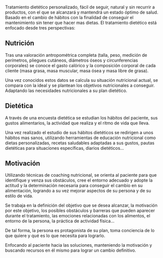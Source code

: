 Tratamiento dietético personalizado, fácil de seguir, natural y sin recurrir a productos, con el que se alcanzará y mantendrá un estado óptimo de salud. Basado en el cambio de hábitos con la finalidad de conseguir el mantenimiento sin tener que hacer mas dietas.
El tratamiento dietético está enfocado desde tres perspectivas:

## Nutrición

Tras una valoración antropométrica completa (talla, peso, medición de perímetros, pliegues cutáneos, diámetros óseos y circunferencias corporales) se conoce el gasto calórico y la composición corporal de cada cliente (masa grasa, masa muscular, masa ósea y masa libre de grasa).

Una vez conocidos estos datos se calcula su situación nutricional actual, se compara con la ideal y se plantean los objetivos nutricionales a conseguir. Adaptando las necesidades nutricionales a su plan dietético.

## Dietética

A través de una encuesta dietética se estudian los hábitos del paciente, sus gustos alimentarios, la actividad que realiza y el ritmo de vida que lleva.

Una vez realizado el estudio de sus hábitos dietéticos se redirigen a unos hábitos mas sanos, utilizando herramientas de educación nutricional como dietas personalizadas, recetas saludables adaptadas a sus gustos, pautas dietéticas para situaciones específicas, diarios dietéticos…

## Motivación

Utilizando técnicas de coaching nutricional, se orienta al paciente para que identifique y venza sus obstáculos, cree el entorno adecuado y adopte la actitud y la determinación necesaria para conseguir el cambio en su alimentación, logrando a su vez mejorar aspectos de su persona y de su estilo de vida.

Se trabaja en la definición del objetivo que se desea alcanzar, la motivación por este objetivo, los posibles obstáculos y barreras que pueden aparecer durante el tratamiento, las emociones relacionadas con los alimentos, el entorno de la persona, la práctica de actividad física…

De tal forma, la persona es protagonista de su plan, toma conciencia de lo que quiere y qué es lo que necesita para lograrlo.

Enfocando al paciente hacia las soluciones, manteniendo la motivación y buscando recursos en él mismo para lograr un cambio definitivo.
